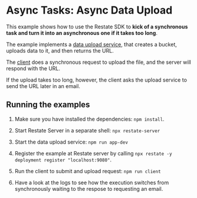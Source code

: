 # Async Tasks: Async Data Upload  

This example shows how to use the Restate SDK to **kick of a synchronous task and turn it into an asynchronous one if it takes too long**.

The example implements a [data upload service](src/data_upload_service.ts), that creates a bucket, uploads data to it, and then returns the URL.

The [client](src/client.ts) does a synchronous request to upload the file, and the server will respond with the URL.

If the upload takes too long, however, the client asks the upload service to send the URL later in an email.


## Running the examples

1. Make sure you have installed the dependencies: `npm install`.

2. Start Restate Server in a separate shell: `npx restate-server`

3. Start the data upload service: `npm run app-dev`

4. Register the example at Restate server by calling
   `npx restate -y deployment register "localhost:9080"`.

5. Run the client to submit and upload request: `npm run client`

6. Have a look at the logs to see how the execution switches from synchronously waiting to the respose to requesting an email.
